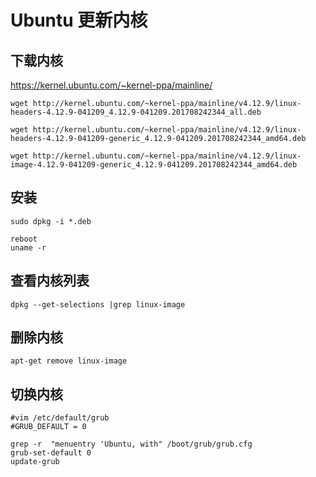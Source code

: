 # Ubuntu 更新内核

## 下载内核
https://kernel.ubuntu.com/~kernel-ppa/mainline/

```
wget http://kernel.ubuntu.com/~kernel-ppa/mainline/v4.12.9/linux-headers-4.12.9-041209_4.12.9-041209.201708242344_all.deb

wget http://kernel.ubuntu.com/~kernel-ppa/mainline/v4.12.9/linux-headers-4.12.9-041209-generic_4.12.9-041209.201708242344_amd64.deb

wget http://kernel.ubuntu.com/~kernel-ppa/mainline/v4.12.9/linux-image-4.12.9-041209-generic_4.12.9-041209.201708242344_amd64.deb
```
## 安装

```
sudo dpkg -i *.deb

reboot
uname -r
```



## 查看内核列表

```
dpkg --get-selections |grep linux-image
```

## 删除内核

```
apt-get remove linux-image
```



## 切换内核

```
#vim /etc/default/grub
#GRUB_DEFAULT = 0

grep -r  "menuentry 'Ubuntu, with" /boot/grub/grub.cfg
grub-set-default 0 
update-grub
```

